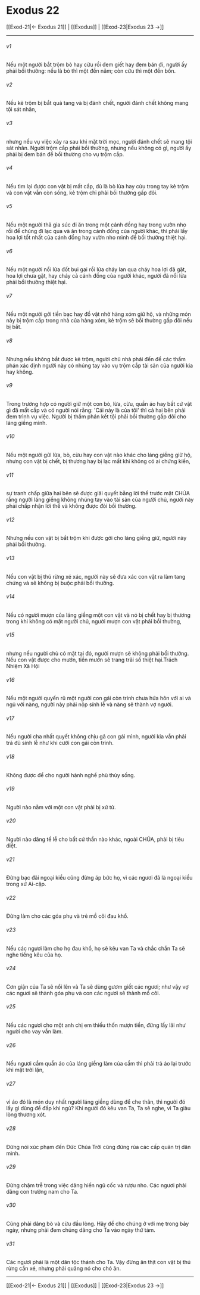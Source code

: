 # Exodus 22

[[Exod-21|← Exodus 21]] | [[Exodus]] | [[Exod-23|Exodus 23 →]]
***



###### v1 
Nếu một người bắt trộm bò hay cừu rồi đem giết hay đem bán đi, người ấy phải bồi thường: nếu là bò thì một đền năm; còn cừu thì một đền bốn. 

###### v2 
Nếu kẻ trộm bị bắt quả tang và bị đánh chết, người đánh chết không mang tội sát nhân, 

###### v3 
nhưng nếu vụ việc xảy ra sau khi mặt trời mọc, người đánh chết sẽ mang tội sát nhân. Người trộm cắp phải bồi thường, nhưng nếu không có gì, người ấy phải bị đem bán để bồi thường cho vụ trộm cắp. 

###### v4 
Nếu tìm lại được con vật bị mất cắp, dù là bò lừa hay cừu trong tay kẻ trộm và con vật vẫn còn sống, kẻ trộm chỉ phải bồi thường gấp đôi. 

###### v5 
Nếu một người thả gia súc đi ăn trong một cánh đồng hay trong vườn nho rồi để chúng đi lạc qua và ăn trong cánh đồng của người khác, thì phải lấy hoa lợi tốt nhất của cánh đồng hay vườn nho mình để bồi thường thiệt hại. 

###### v6 
Nếu một người nổi lửa đốt bụi gai rồi lửa cháy lan qua cháy hoa lợi đã gặt, hoa lợi chưa gặt, hay cháy cả cánh đồng của người khác, người đã nổi lửa phải bồi thường thiệt hại. 

###### v7 
Nếu một người gởi tiền bạc hay đồ vật nhờ hàng xóm giữ hộ, và những món này bị trộm cắp trong nhà của hàng xóm, kẻ trộm sẽ bồi thường gấp đôi nếu bị bắt. 

###### v8 
Nhưng nếu không bắt được kẻ trộm, người chủ nhà phải đến để các thẩm phán xác định người này có nhúng tay vào vụ trộm cắp tài sản của người kia hay không. 

###### v9 
Trong trường hợp có người giữ một con bò, lừa, cừu, quần áo hay bất cứ vật gì đã mất cắp và có người nói rằng: 'Cái này là của tôi' thì cả hai bên phải đem trình vụ việc. Người bị thẩm phán kết tội phải bồi thường gấp đôi cho láng giềng mình. 

###### v10 
Nếu một người gửi lừa, bò, cừu hay con vật nào khác cho láng giềng giữ hộ, nhưng con vật bị chết, bị thương hay bị lạc mất khi không có ai chứng kiến, 

###### v11 
sự tranh chấp giữa hai bên sẽ được giải quyết bằng lời thề trước mặt CHÚA rằng người láng giềng không nhúng tay vào tài sản của người chủ, người này phải chấp nhận lời thề và không được đòi bồi thường. 

###### v12 
Nhưng nếu con vật bị bắt trộm khi được gởi cho láng giềng giữ, người này phải bồi thường. 

###### v13 
Nếu con vật bị thú rừng xé xác, người này sẽ đưa xác con vật ra làm tang chứng và sẽ không bị buộc phải bồi thường. 

###### v14 
Nếu có người mượn của láng giềng một con vật và nó bị chết hay bị thương trong khi không có mặt người chủ, người mượn con vật phải bồi thường, 

###### v15 
nhưng nếu người chủ có mặt tại đó, người mượn sẽ không phải bồi thường. Nếu con vật được cho mướn, tiền mướn sẽ trang trải số thiệt hại.Trách Nhiệm Xã Hội 

###### v16 
Nếu một người quyến rũ một người con gái còn trinh chưa hứa hôn với ai và ngủ với nàng, người này phải nộp sính lễ và nàng sẽ thành vợ người. 

###### v17 
Nếu người cha nhất quyết không chịu gả con gái mình, người kia vẫn phải trả đủ sính lễ như khi cưới con gái còn trinh. 

###### v18 
Không được để cho người hành nghề phù thủy sống. 

###### v19 
Người nào nằm với một con vật phải bị xử tử. 

###### v20 
Người nào dâng tế lễ cho bất cứ thần nào khác, ngoài CHÚA, phải bị tiêu diệt. 

###### v21 
Đừng bạc đãi ngoại kiều cũng đừng áp bức họ, vì các ngươi đã là ngoại kiều trong xứ Ai-cập. 

###### v22 
Đừng làm cho các góa phụ và trẻ mồ côi đau khổ. 

###### v23 
Nếu các ngươi làm cho họ đau khổ, họ sẽ kêu van Ta và chắc chắn Ta sẽ nghe tiếng kêu của họ. 

###### v24 
Cơn giận của Ta sẽ nổi lên và Ta sẽ dùng gươm giết các ngươi; như vậy vợ các ngươi sẽ thành góa phụ và con các ngươi sẽ thành mồ côi. 

###### v25 
Nếu các ngươi cho một anh chị em thiếu thốn mượn tiền, đừng lấy lãi như người cho vay vẫn làm. 

###### v26 
Nếu ngươi cầm quần áo của láng giềng làm của cầm thì phải trả áo lại trước khi mặt trời lặn, 

###### v27 
vì áo đó là món duy nhất người láng giềng dùng để che thân, thì người đó lấy gì dùng để đắp khi ngủ? Khi người đó kêu van Ta, Ta sẽ nghe, vì Ta giàu lòng thương xót. 

###### v28 
Đừng nói xúc phạm đến Đức Chúa Trời cũng đừng rủa các cấp quản trị dân mình. 

###### v29 
Đừng chậm trễ trong việc dâng hiến ngũ cốc và rượu nho. Các ngươi phải dâng con trưởng nam cho Ta. 

###### v30 
Cũng phải dâng bò và cừu đầu lòng. Hãy để cho chúng ở với mẹ trong bảy ngày, nhưng phải đem chúng dâng cho Ta vào ngày thứ tám. 

###### v31 
Các ngươi phải là một dân tộc thánh cho Ta. Vậy đừng ăn thịt con vật bị thú rừng cắn xé, nhưng phải quăng nó cho chó ăn.

***
[[Exod-21|← Exodus 21]] | [[Exodus]] | [[Exod-23|Exodus 23 →]]
